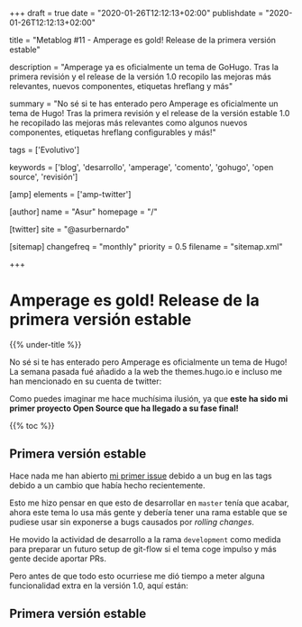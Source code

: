 +++
draft = true
date = "2020-01-26T12:12:13+02:00"
publishdate = "2020-01-26T12:12:13+02:00"

title = "Metablog #11 - Amperage es gold! Release de la primera versión estable"

description = "Amperage ya es oficialmente un tema de GoHugo. Tras la primera revisión y el release de la versión 1.0 recopilo las mejoras más relevantes, nuevos componentes, etiquetas hreflang y más"

summary = "No sé si te has enterado pero Amperage es oficialmente un tema de Hugo! Tras la primera revisión y el release de la versión estable 1.0 he recopilado las mejoras más relevantes como algunos nuevos componentes, etiquetas hreflang configurables y más!"

tags = ['Evolutivo']

keywords = ['blog', 'desarrollo', 'amperage', 'comento', 'gohugo', 'open source', 'revisión']

[amp]
    elements = ['amp-twitter']

[author]
    name = "Asur"
    homepage = "/"

[twitter]
    site = "@asurbernardo"

[sitemap]
  changefreq = "monthly"
  priority = 0.5
  filename = "sitemap.xml"

+++

# Amperage es gold! Release de la primera versión estable

{{% under-title %}}

No sé si te has enterado pero Amperage es oficialmente un tema de Hugo! La semana pasada fué añadido a la web the themes.hugo.io e incluso me han mencionado en su cuenta de twitter:

<amp-twitter
  width="450"
  height="330"
  layout="fixed"
  data-tweetid="1214969181155794946"></amp-twitter>

Como puedes imaginar me hace muchísima ilusión, ya que **este ha sido mi primer proyecto Open Source que ha llegado a su fase final!**

{{% toc %}}

## Primera versión estable

Hace nada me han abierto [mi primer issue](https://github.com/asurbernardo/amperage/issues/23) debido a un bug en las tags debido a un cambio que había hecho recientemente.

Esto me hizo pensar en que esto de desarrollar en `master` tenía que acabar, ahora este tema lo usa más gente y debería tener una rama estable que se pudiese usar sin exponerse a bugs causados por *rolling changes*.

He movido la actividad de desarrollo a la rama `development` como medida para preparar un futuro setup de git-flow si el tema coge impulso y más gente decide aportar PRs.

Pero antes de que todo esto ocurriese me dió tiempo a meter alguna funcionalidad extra en la versión 1.0, aquí están:

## Primera versión estable